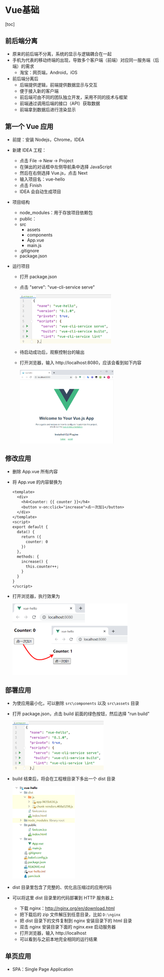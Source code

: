 # Vue基础

[toc]

## 前后端分离

* 原来的前后端不分离，系统的显示与逻辑耦合在一起
* 手机为代表的移动终端的出现，导致多个客户端（前端）对应同一服务端（后端）的需求
  * 淘宝：网页端，Android，iOS
* 前后端分离后
  * 后端提供逻辑，前端提供数据显示与交互
  * 便于接入新的客户端
  * 前后端可由不同的团队独立开发，采用不同的技术与框架
  * 前端通过调用后端的接口（API）获取数据
  * 前端拿到数据后进行渲染显示

## 第一个 Vue 应用

* 前提：安装 Nodejs，Chrome，IDEA

* 新建 IDEA 工程：

  * 点击 File -> New -> Project
  * 在弹出的对话框中左侧导航条中选择 JavaScript
  * 然后在右侧选择 Vue.js，点击 Next
  * 输入项目名：vue-hello
  * 点击 Finish
  * IDEA 会自动生成项目

* 项目结构

  * node_modules：用于存放项目依赖包
  * public：
  * src
    * assets
    * components
    * App.vue
    * main.js
  * .gitignore
  * package.json

* 运行项目

  * 打开 package.json

  * 点击 "serve": "vue-cli-service serve"

    <img src="images\运行vue.png" style="zoom:33%;" />

  * 待启动成功后，观察控制台的输出

  * 打开浏览器，输入 http://localhost:8080，应该会看到如下内容

    <img src="images\默认vue页面.png" style="zoom:33%;" />

## 修改应用

* 删除 App.vue 所有内容

* 将 App.vue 的内容替换为

  ```vue
  <template>
    <div>
      <h4>Counter: {{ counter }}</h4>
      <button v-on:click="increase">点一次加1</button>
    </div>
  </template>
  <script>
  export default {
    data() {
      return ({
        counter: 0
      })
    },
    methods: {
      increase() {
        this.counter++;
      }
    }
  }
  </script>
  ```

* 打开浏览器，执行效果为

  <img src="images\counter截图.png" style="zoom:66%;" />

## 部署应用

* 为使应用最小化，可以删除 `src\components` 以及 `src\assets` 目录

* 打开 package.json，点击 build 前面的绿色按钮，然后选择 "run build"

  <img src="images\运行vue.png" style="zoom:33%;" />

* build 结束后，将会在工程根目录下多出一个 dist 目录

  <img src="images\dist目录.png" style="zoom:60%;" />

* dist 目录里包含了完整的、优化且压缩过的应用代码
* 可以将这里 dist 目录里的代码部署到 HTTP 服务器上
  * 下载 nginx：http://nginx.org/en/download.html
  * 把下载后的 zip 文件解压到任意目录，比如 `D:\nginx`
  * 把 dist 目录下的文件复制到 nginx 安装目录下的 html 目录
  * 双击 nginx 安装目录下面的 nginx.exe 启动服务器
  * 打开浏览器，输入 http://localhost
  * 可以看到与之前本地完全相同的运行结果

## 单页应用

* SPA：Single Page Application
